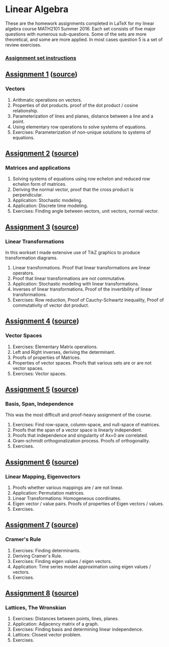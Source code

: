 # Linear Algebra
These are the homework assignments completed in LaTeX for my linear algebra course MATH2101 Summer 2016.  Each set consists of five major questions with numerous sub-questions.  Some of the sets are more theoretical, and some are more applied.  In most cases question 5 is a set of review exercises.

### [Assignment set instructions](assignments.pdf)


## [Assignment 1](math2101-rjw-hw1.pdf) ([source](math2101-rjw-hw1.tex))
### Vectors
1. Arithmatic operations on vectors.
2. Properties of dot products.  proof of the dot product / cosine relationship.
3. Parameterization of lines and planes, distance between a line and a point.
4. Using elementary row operations to solve systems of equations.
5. Exercises: Parameterization of non-unique solutions to systems of equations.


## [Assignment 2](math2101-rjw-hw2.pdf) ([source](math2101-rjw-hw2.tex))
### Matrices and applications
1. Solving systems of equations using row echelon and reduced row echelon form of matrices.
2. Deriving the normal vector, proof that the cross product is perpendicular.
3. Application: Stochastic modeling.
4. Application: Discrete time modeling.
5. Exercises: Finding angle between vectors, unit vectors, normal vector.


## [Assignment 3](math2101-rjw-hw3.pdf) ([source](math2101-rjw-hw3.tex))
### Linear Transformations
In this workset I made extensive use of TikZ graphics to produce transformation diagrams.
1. Linear transformations.  Proof that linear transformations are linear operators.
2. Proof that linear transformations are not commutative.
3. Application: Stochastic modeling with linear transformations.  
4. Inverses of linear transformations.  Proof of the invertibility of linear transformations.
5. Exercises: Row reduction, Proof of Cauchy-Schwartz inequality, Proof of commutativity of vector dot product.


## [Assignment 4](math2101-rjw-hw4.pdf) ([source](math2101-rjw-hw4.tex))
### Vector Spaces
1. Exercises: Elementary Matrix operations.
2. Left and Right inverses, deriving the determinant.
3. Proofs of properties of Matrices.
4. Properties of vector spaces.  Proofs that various sets are or are not vector spaces.
5. Exercises: Vector spaces.


## [Assignment 5](math2101-rjw-hw5.pdf) ([source](math2101-rjw-hw5.tex))
### Basis, Span, Independence
This was the most difficult and proof-heavy assignment of the course.
1. Exercises: Find row-space, column-space, and null-space of matrices.
2. Proofs that the span of a vector space is linearly independent.
3. Proofs that independence and singularity of Ax=0 are correlated.
4. Gram-schmidt orthogonalization process.  Proofs of orthogonality.
5. Exercises.


## [Assignment 6](math2101-rjw-hw6.pdf) ([source](math2101-rjw-hw6.tex))
### Linear Mapping, Eigenvectors
1. Proofs whether various mappings are / are not linear.
2. Application: Permutation matrices.
3. Linear Transformations: Homogeneous coordinates.
4. Eigen vector / value pairs.  Proofs of properties of Eigen vectors / values.
5. Exercises.


## [Assignment 7](math2101-rjw-hw7.pdf) ([source](math-2101-rjw-hw7.tex))
### Cramer's Rule
1. Exercises: Finding determinants.
2. Deriving Cramer's Rule.
3. Exercises: Finding eigen values / eigen vectors.
4. Application: Time series model approximation using eigen values / vectors.
5. Exercises.


## [Assignment 8](math2101-rjw-hw8.pdf) ([source](math2101-rjw-hw8.tex))
### Lattices, The Wronskian
1. Exercises: Distances between points, lines, planes.
2. Application: Adjacency matrix of a graph.
3. Exercises: Finding basis and determining linear independence.
4. Lattices: Closest vector problem.
5. Exercises.


